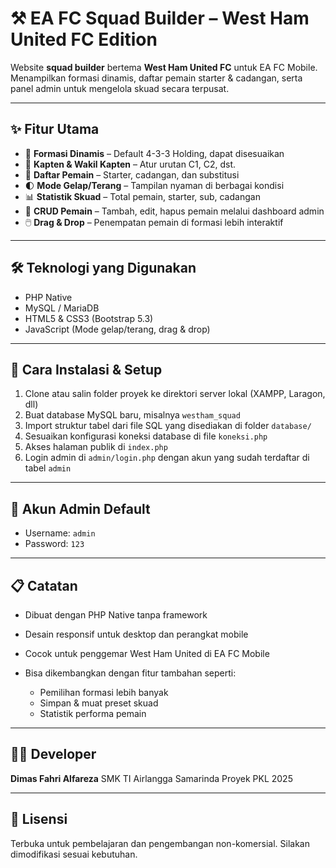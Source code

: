 # ⚒️ EA FC Squad Builder – West Ham United FC Edition

Website **squad builder** bertema **West Ham United FC** untuk EA FC Mobile.
Menampilkan formasi dinamis, daftar pemain starter & cadangan, serta panel admin untuk mengelola skuad secara terpusat.

---

## ✨ Fitur Utama

* 🎯 **Formasi Dinamis** – Default 4-3-3 Holding, dapat disesuaikan
* 🧢 **Kapten & Wakil Kapten** – Atur urutan C1, C2, dst.
* 🔄 **Daftar Pemain** – Starter, cadangan, dan substitusi
* 🌓 **Mode Gelap/Terang** – Tampilan nyaman di berbagai kondisi
* 📊 **Statistik Skuad** – Total pemain, starter, sub, cadangan
* 📝 **CRUD Pemain** – Tambah, edit, hapus pemain melalui dashboard admin
* 🖱️ **Drag & Drop** – Penempatan pemain di formasi lebih interaktif

---

## 🛠️ Teknologi yang Digunakan

* PHP Native
* MySQL / MariaDB
* HTML5 & CSS3 (Bootstrap 5.3)
* JavaScript (Mode gelap/terang, drag & drop)

---

## 🚀 Cara Instalasi & Setup

1. Clone atau salin folder proyek ke direktori server lokal (XAMPP, Laragon, dll)
2. Buat database MySQL baru, misalnya `westham_squad`
3. Import struktur tabel dari file SQL yang disediakan di folder `database/`
4. Sesuaikan konfigurasi koneksi database di file `koneksi.php`
5. Akses halaman publik di `index.php`
6. Login admin di `admin/login.php` dengan akun yang sudah terdaftar di tabel `admin`

---

## 👤 Akun Admin Default

* Username: `admin`
* Password: `123`

---

## 📋 Catatan

* Dibuat dengan PHP Native tanpa framework
* Desain responsif untuk desktop dan perangkat mobile
* Cocok untuk penggemar West Ham United di EA FC Mobile
* Bisa dikembangkan dengan fitur tambahan seperti:

  * Pemilihan formasi lebih banyak
  * Simpan & muat preset skuad
  * Statistik performa pemain

---

## 🧑‍💻 Developer

**Dimas Fahri Alfareza**
SMK TI Airlangga Samarinda
Proyek PKL 2025

---

## 📄 Lisensi

Terbuka untuk pembelajaran dan pengembangan non-komersial.
Silakan dimodifikasi sesuai kebutuhan.